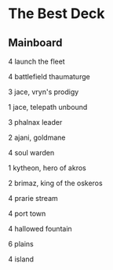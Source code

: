 # The Best Deck
## Mainboard

4 launch the fleet

4 battlefield thaumaturge

3 jace, vryn's prodigy

1 jace, telepath unbound

3 phalnax leader

2 ajani, goldmane

4 soul warden

1 kytheon, hero of akros

2 brimaz, king of the oskeros

4 prarie stream

4 port town

4 hallowed fountain

6 plains

4 island
